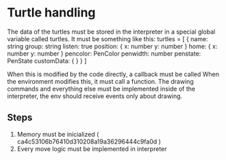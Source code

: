 # Turtle handling

The data of the turtles must be stored in the interpreter in a special global variable called turtles.
It must be something like this:
turtles = [
    {
        name: string
        group: string
        listen: true 
        position: {
            x: number
            y: number
        }
        home: {
            x: number
            y: number
        }
        pencolor: PenColor
        penwidth: number
        penstate: PenState
        customData: { }
    }
]

When this is modified by the code directly, a callback must be called
When the environment modifies this, it must call a function.
The drawing commands and everything else must be implemented inside of the interpreter, the env should receive events only about drawing.

## Steps

1) Memory must be inicialized ( ca4c53106b76410d310208a19a36296444c9fa0d )
2) Every move logic must be implemented in interpreter
